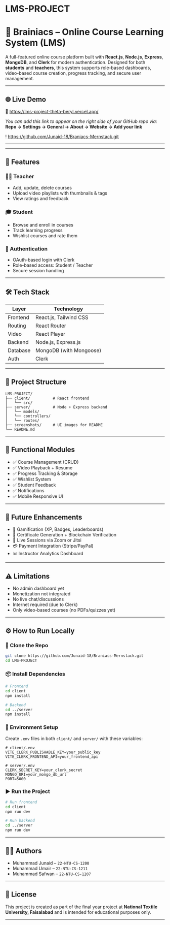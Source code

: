 # LMS-PROJECT
# 🧠 Brainiacs – Online Course Learning System (LMS)

A full-featured online course platform built with **React.js**, **Node.js**, **Express**, **MongoDB**, and **Clerk** for modern authentication. Designed for both **students** and **teachers**, this system supports role-based dashboards, video-based course creation, progress tracking, and secure user management.

---

## 🌐 Live Demo

🔗 https://lms-project-theta-beryl.vercel.app/

*You can add this link to appear on the right side of your GitHub repo via:*  
**Repo → Settings → General → About → Website → Add your link**

! https://github.com/Junaid-18/Braniacs-Mernstack.git

---



---

## 🚀 Features

### 👨‍🏫 Teacher
- Add, update, delete courses
- Upload video playlists with thumbnails & tags
- View ratings and feedback

### 🎓 Student
- Browse and enroll in courses
- Track learning progress
- Wishlist courses and rate them

### 🔐 Authentication
- OAuth-based login with Clerk
- Role-based access: Student / Teacher
- Secure session handling

---

## 🛠️ Tech Stack

| Layer      | Technology            |
|------------|------------------------|
| Frontend   | React.js, Tailwind CSS |
| Routing    | React Router           |
| Video      | React Player           |
| Backend    | Node.js, Express.js    |
| Database   | MongoDB (with Mongoose)|
| Auth       | Clerk                  |

---

## 📂 Project Structure

```
LMS-PROJECT/
├── client/          # React frontend
│   └── src/
├── server/          # Node + Express backend
│   └── models/
│   └── controllers/
│   └── routes/
├── screenshots/     # UI images for README
└── README.md
```

---

## 🧪 Functional Modules

- ✅ Course Management (CRUD)
- ✅ Video Playback + Resume
- ✅ Progress Tracking & Storage
- ✅ Wishlist System
- ✅ Student Feedback
- ✅ Notifications
- ✅ Mobile Responsive UI

---

## 🔮 Future Enhancements

- 🧠 Gamification (XP, Badges, Leaderboards)
- 🧾 Certificate Generation + Blockchain Verification
- 💬 Live Sessions via Zoom or Jitsi
- 💳 Payment Integration (Stripe/PayPal)
- 📊 Instructor Analytics Dashboard

---

## ⚠️ Limitations

- No admin dashboard yet
- Monetization not integrated
- No live chat/discussions
- Internet required (due to Clerk)
- Only video-based courses (no PDFs/quizzes yet)

---

## ⚙️ How to Run Locally

### 🔗 Clone the Repo

```bash
git clone https://github.com/Junaid-18/Braniacs-Mernstack.git
cd LMS-PROJECT
```

### 📦 Install Dependencies

```bash
# Frontend
cd client
npm install

# Backend
cd ../server
npm install
```

### 🔐 Environment Setup

Create `.env` files in both `client/` and `server/` with these variables:

```env
# client/.env
VITE_CLERK_PUBLISHABLE_KEY=your_public_key
VITE_CLERK_FRONTEND_API=your_frontend_api

# server/.env
CLERK_SECRET_KEY=your_clerk_secret
MONGO_URI=your_mongo_db_url
PORT=5000
```

### ▶️ Run the Project

```bash
# Run frontend
cd client
npm run dev

# Run backend
cd ../server
npm run dev
```

---

## 👨‍💻 Authors

- Muhammad Junaid – `22-NTU-CS-1200`
- Muhammad Umair – `22-NTU-CS-1211`
- Muhammad Safwan – `22-NTU-CS-1207`

---

## 📜 License

This project is created as part of the final year project at **National Textile University, Faisalabad** and is intended for educational purposes only.

---


